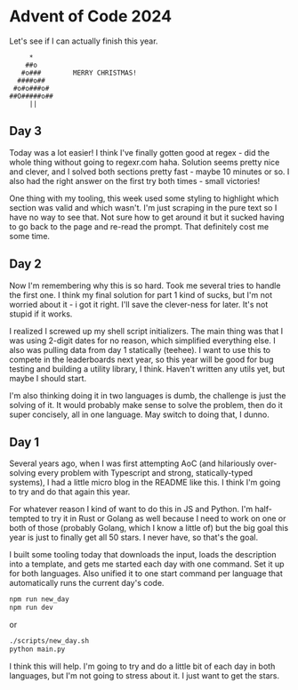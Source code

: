 # Advent of Code 2024

Let's see if I can actually finish this year.

```
     *
    ##o
   #o###        MERRY CHRISTMAS!
  ####o##
 #o#o###o#
##O#####o##
     ||
```
## Day 3
Today was a lot easier! I think I've finally gotten good at regex - did the whole thing without going to regexr.com haha. Solution seems pretty nice and clever, and I solved both sections pretty fast - maybe 10 minutes or so. I also had the right answer on the first try both times - small victories!

One thing with my tooling, this week used some styling to highlight which section was valid and which wasn't. I'm just scraping in the pure text so I have no way to see that. Not sure how to get around it but it sucked having to go back to the page and re-read the prompt. That definitely cost me some time.

## Day 2
Now I'm remembering why this is so hard. Took me several tries to handle the first one. I think my final solution for part 1 kind of sucks, but I'm not worried about it - i got it right. I'll save the clever-ness for later. It's not stupid if it works.

I realized I screwed up my shell script initializers. The main thing was that I was using 2-digit dates for no reason, which simplified everything else. I also was pulling data from day 1 statically (teehee). I want to use this to compete in the leaderboards next year, so this year will be good for bug testing and building a utility library, I think. Haven't written any utils yet, but maybe I should start.

I'm also thinking doing it in two languages is dumb, the challenge is just the solving of it. It would probably make sense to solve the problem, then do it super concisely, all in one language. May switch to doing that, I dunno.

## Day 1
Several years ago, when I was first attempting AoC (and hilariously over-solving every problem with Typescript and strong, statically-typed systems), I had a little micro blog in the README like this. I think I'm going to try and do that again this year.

For whatever reason I kind of want to do this in JS and Python. I'm half-tempted to try it in Rust or Golang as well because I need to work on one or both of those (probably Golang, which I know a little of) but the big goal this year is just to finally get all 50 stars. I never have, so that's the goal.

I built some tooling today that downloads the input, loads the description into a template, and gets me started each day with one command. Set it up for both languages. Also unified it to one start command per language that automatically runs the current day's code.

```bash
npm run new_day
npm run dev
```

or

```bash
./scripts/new_day.sh
python main.py
```

I think this will help. I'm going to try and do a little bit of each day in both languages, but I'm not going to stress about it. I just want to get the stars.